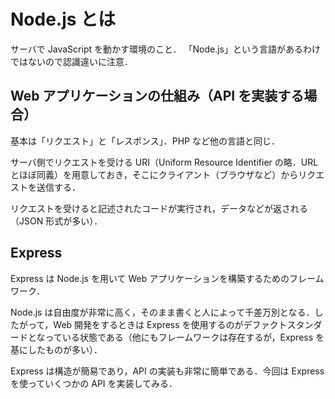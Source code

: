 # Node.js とは

サーバで JavaScript を動かす環境のこと．
「Node.js」という言語があるわけではないので認識違いに注意．

## Web アプリケーションの仕組み（API を実装する場合）

基本は「リクエスト」と「レスポンス」．PHP など他の言語と同じ．

サーバ側でリクエストを受ける URI（Uniform Resource Identifier の略．URL とほぼ同義）を用意しておき，そこにクライアント（ブラウザなど）からリクエストを送信する．

リクエストを受けると記述されたコードが実行され，データなどが返される（JSON 形式が多い）．


## Express

Express は Node.js を用いて Web アプリケーションを構築するためのフレームワーク．

Node.js は自由度が非常に高く，そのまま書くと人によって千差万別となる．したがって，Web 開発をするときは Express を使用するのがデファクトスタンダードとなっている状態である（他にもフレームワークは存在するが，Express を基にしたものが多い）．

Express は構造が簡易であり，API の実装も非常に簡単である．今回は Express を使っていくつかの API を実装してみる．

